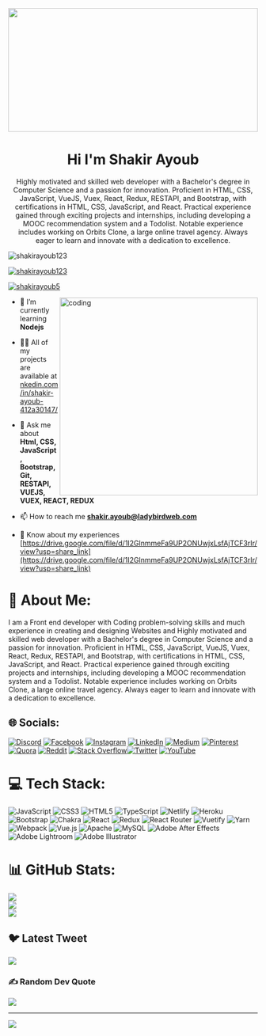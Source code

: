 <img width="100%" height="250" src="https://camo.githubusercontent.com/ee5e67e6657c89732a9610604b6e7d5f03f88a063a0fda2d03105b607b5fbc84/68747470733a2f2f7669736d652e636f2f626c6f672f77702d636f6e74656e742f75706c6f6164732f323031392f31302f616e696d617465642d70726573656e746174696f6e2d736f6674776172652d6865616465722d776964652e676966">
<h1 align="center">Hi I'm Shakir Ayoub</h1>
<p align="center">Highly motivated and skilled web developer with a Bachelor's degree in Computer Science and a passion for innovation. Proficient in HTML, CSS, JavaScript, VueJS, Vuex, React, Redux, RESTAPI, and Bootstrap, with certifications in HTML, CSS, JavaScript, and React. Practical experience gained through exciting projects and internships, including developing a MOOC recommendation system and a Todolist. Notable experience includes working on Orbits Clone, a large online travel agency. Always eager to learn and innovate with a dedication to excellence.</p>
<p align="left"> <img src="https://komarev.com/ghpvc/?username=shakirayoub123&label=Profile%20views&color=0e75b6&style=flat" alt="shakirayoub123" /> </p>

<p align="left"> <a href="https://github.com/ryo-ma/github-profile-trophy"><img src="https://github-profile-trophy.vercel.app/?username=shakirayoub123" alt="shakirayoub123" /></a> </p>

<p align="left"> <a href="https://twitter.com/shakirayoub5" target="blank"><img src="https://img.shields.io/twitter/follow/shakirayoub5?logo=twitter&style=for-the-badge" alt="shakirayoub5" /></a>   </p>


<img  align="right" alt="coding" width="400" src="https://camo.githubusercontent.com/cae12fddd9d6982901d82580bdf321d81fb299141098ca1c2d4891870827bf17/68747470733a2f2f6d69726f2e6d656469756d2e636f6d2f6d61782f313336302f302a37513379765349765f7430696f4a2d5a2e676966">

- 🌱 I’m currently learning **Nodejs**

- 👨‍💻 All of my projects are available at [nkedin.com/in/shakir-ayoub-412a30147/](nkedin.com/in/shakir-ayoub-412a30147/)

- 💬 Ask me about **Html, CSS, JavaScript, Bootstrap, Git, RESTAPI, VUEJS, VUEX, REACT, REDUX**

- 📫 How to reach me **shakir.ayoub@ladybirdweb.com**

- 📄 Know about my experiences [https://drive.google.com/file/d/1I2GlnmmeFa9UP2ONUwjxLsfAjTCF3rIr/view?usp=share_link](https://drive.google.com/file/d/1I2GlnmmeFa9UP2ONUwjxLsfAjTCF3rIr/view?usp=share_link)


# 💫 About Me:
I am a Front end developer with Coding problem-solving skills and much experience in creating and designing Websites and Highly motivated and skilled web developer with a Bachelor's degree in Computer Science and a passion for innovation. Proficient in HTML, CSS, JavaScript, VueJS, Vuex, React, Redux, RESTAPI, and Bootstrap, with certifications in HTML, CSS, JavaScript, and React. Practical experience gained through exciting projects and internships, including developing a MOOC recommendation system and a Todolist. Notable experience includes working on Orbits Clone, a large online travel agency. Always eager to learn and innovate with a dedication to excellence.


## 🌐 Socials:
[![Discord](https://img.shields.io/badge/Discord-%237289DA.svg?logo=discord&logoColor=white)](https://discord.gg/shakirayoub) [![Facebook](https://img.shields.io/badge/Facebook-%231877F2.svg?logo=Facebook&logoColor=white)](https://facebook.com/shakirayoub) [![Instagram](https://img.shields.io/badge/Instagram-%23E4405F.svg?logo=Instagram&logoColor=white)](https://instagram.com/shakirayoub_) [![LinkedIn](https://img.shields.io/badge/LinkedIn-%230077B5.svg?logo=linkedin&logoColor=white)](https://linkedin.com/in/shakirayoub) [![Medium](https://img.shields.io/badge/Medium-12100E?logo=medium&logoColor=white)](https://medium.com/@shakirayoub) [![Pinterest](https://img.shields.io/badge/Pinterest-%23E60023.svg?logo=Pinterest&logoColor=white)](https://pinterest.com/shakirayoub) [![Quora](https://img.shields.io/badge/Quora-%23B92B27.svg?logo=Quora&logoColor=white)](https://quora.com/profile/shakirayoub) [![Reddit](https://img.shields.io/badge/Reddit-%23FF4500.svg?logo=Reddit&logoColor=white)](https://reddit.com/user/shakirayoub) [![Stack Overflow](https://img.shields.io/badge/-Stackoverflow-FE7A16?logo=stack-overflow&logoColor=white)](https://stackoverflow.com/users/shakirayoub5)[![Twitter](https://img.shields.io/badge/Twitter-%231DA1F2.svg?logo=Twitter&logoColor=white)](https://twitter.com/shakirayoub5) [![YouTube](https://img.shields.io/badge/YouTube-%23FF0000.svg?logo=YouTube&logoColor=white)](https://youtube.com/@shakirayoub) 

# 💻 Tech Stack:
![JavaScript](https://img.shields.io/badge/javascript-%23323330.svg?style=for-the-badge&logo=javascript&logoColor=%23F7DF1E) ![CSS3](https://img.shields.io/badge/css3-%231572B6.svg?style=for-the-badge&logo=css3&logoColor=white) ![HTML5](https://img.shields.io/badge/html5-%23E34F26.svg?style=for-the-badge&logo=html5&logoColor=white) ![TypeScript](https://img.shields.io/badge/typescript-%23007ACC.svg?style=for-the-badge&logo=typescript&logoColor=white) ![Netlify](https://img.shields.io/badge/netlify-%23000000.svg?style=for-the-badge&logo=netlify&logoColor=#00C7B7) ![Heroku](https://img.shields.io/badge/heroku-%23430098.svg?style=for-the-badge&logo=heroku&logoColor=white) ![Bootstrap](https://img.shields.io/badge/bootstrap-%23563D7C.svg?style=for-the-badge&logo=bootstrap&logoColor=white) ![Chakra](https://img.shields.io/badge/chakra-%234ED1C5.svg?style=for-the-badge&logo=chakraui&logoColor=white) ![React](https://img.shields.io/badge/react-%2320232a.svg?style=for-the-badge&logo=react&logoColor=%2361DAFB) ![Redux](https://img.shields.io/badge/redux-%23593d88.svg?style=for-the-badge&logo=redux&logoColor=white) ![React Router](https://img.shields.io/badge/React_Router-CA4245?style=for-the-badge&logo=react-router&logoColor=white) ![Vuetify](https://img.shields.io/badge/Vuetify-1867C0?style=for-the-badge&logo=vuetify&logoColor=AEDDFF) ![Yarn](https://img.shields.io/badge/yarn-%232C8EBB.svg?style=for-the-badge&logo=yarn&logoColor=white) ![Webpack](https://img.shields.io/badge/webpack-%238DD6F9.svg?style=for-the-badge&logo=webpack&logoColor=black) ![Vue.js](https://img.shields.io/badge/vuejs-%2335495e.svg?style=for-the-badge&logo=vuedotjs&logoColor=%234FC08D) ![Apache](https://img.shields.io/badge/apache-%23D42029.svg?style=for-the-badge&logo=apache&logoColor=white) ![MySQL](https://img.shields.io/badge/mysql-%2300f.svg?style=for-the-badge&logo=mysql&logoColor=white) ![Adobe After Effects](https://img.shields.io/badge/Adobe%20After%20Effects-9999FF.svg?style=for-the-badge&logo=Adobe%20After%20Effects&logoColor=white) ![Adobe Lightroom](https://img.shields.io/badge/Adobe%20Lightroom-31A8FF.svg?style=for-the-badge&logo=Adobe%20Lightroom&logoColor=white) ![Adobe Illustrator](https://img.shields.io/badge/adobeillustrator-%23FF9A00.svg?style=for-the-badge&logo=adobeillustrator&logoColor=white)
# 📊 GitHub Stats:
![](https://github-readme-stats.vercel.app/api?username=shakirayoub123&theme=radical&hide_border=false&include_all_commits=true&count_private=false)<br/>
![](https://github-readme-streak-stats.herokuapp.com/?user=shakirayoub123&theme=radical&hide_border=false)<br/>
![](https://github-readme-stats.vercel.app/api/top-langs/?username=shakirayoub123&theme=radical&hide_border=false&include_all_commits=true&count_private=false&layout=compact)

## 🐦 Latest Tweet
[![](https://gtce.itsvg.in/api?username=shakirayoub5)](https://github.com/VishwaGauravIn/github-twitter-card-embed)

### ✍️ Random Dev Quote
![](https://quotes-github-readme.vercel.app/api?type=horizontal&theme=dark)

---
[![](https://visitcount.itsvg.in/api?id=shakirayoub123&icon=5&color=1)](https://visitcount.itsvg.in)

<!-- Proudly created with GPRM ( https://gprm.itsvg.in ) -->
